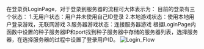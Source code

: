 在登录页LoginPage，对于登录到服务器的流程可大体表示为：
目前的登录有三个状态：
1.无用户状态：用户并未使用自己ID登录
2.本地游戏状态：使用本地用户登录游戏，无联网游戏
3.服务器游戏状态：连接服务器游戏
根据LoginPage内函数中设置的种子服务器IP和port找到种子服务器中存储的服务器列表，选择服务器，在选择服务器的过程中设置了登录用户ID。
![Login_Flow](C:\Users\DrowGames\Desktop\Login_Flow.jpg)